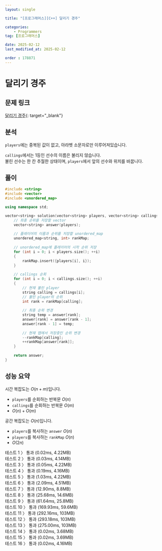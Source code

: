 ```yaml
---
layout: single

title: "[프로그래머스][C++] 달리기 경주"

categories:
    - Programmers
tag: [프로그래머스]

date: 2025-02-12
last_modified_at: 2025-02-12

order : 178871
---
```


# 달리기 경주

## 문제 링크

[달리기 경주](https://school.programmers.co.kr/learn/courses/30/lessons/178871){: target="_blank"}

## 분석

`players`에는 중복된 값이 없고, 아라벳 소문자로만 이루어져있습니다.

`callings`에서는 1등인 선수의 이름은 불리지 않습니다.  
불린 선수는 한 칸 추월한 상태이며, `players`에서 앞의 선수와 위치를 바꿉니다.

## 풀이

```cpp
#include <string>
#include <vector>
#include <unordered_map>

using namespace std;

vector<string> solution(vector<string> players, vector<string> callings) {
    // 최종 순위를 저장할 vector
    vector<string> answer(players);
    
    // 플레이어의 이름과 순위를 저장할 unordered_map
    unordered_map<string, int> rankMap;
    
    // unordered_map에 플레이어의 시작 순위 저장
    for (int i = 0; i < players.size(); ++i)
    {
        rankMap.insert({players[i], i});
    }
    
    // callings 순회
    for (int i = 0; i < callings.size(); ++i)
    {
        // 현재 불린 player
        string calling = callings[i];
        // 불린 player의 순위
        int rank = rankMap[calling];
        
        // 최종 순위 변경
        string temp = answer[rank];
        answer[rank] = answer[rank - 1];
        answer[rank - 1] = temp;
        
        // 현재 맵에서 저장중인 순위 변경
        --rankMap[calling];
        ++rankMap[answer[rank]];
    }
    
    return answer;
}
```

## 성능 요약

시간 복잡도는 $O(n + m)$입니다.

- `players`를 순회하는 반복문 $O(n)$
- `callings`를 순회하는 반복문 $O(m)$
- $O(n) + O(m)$


공간 복잡도는 $O(n)$입니다.

- `players`를 복사하는 `answer` $O(n)$
- `players`를 복사하는 `rankMap` $O(n)$
- $O(2n)$

테스트 1 〉 통과 (0.02ms, 4.22MB)  
테스트 2 〉 통과 (0.03ms, 4.14MB)  
테스트 3 〉 통과 (0.05ms, 4.22MB)  
테스트 4 〉 통과 (0.19ms, 4.16MB)  
테스트 5 〉 통과 (1.03ms, 4.22MB)  
테스트 6 〉 통과 (2.09ms, 4.51MB)  
테스트 7 〉 통과 (12.90ms, 8.8MB)  
테스트 8 〉 통과 (25.68ms, 14.6MB)  
테스트 9 〉 통과 (61.64ms, 25.8MB)  
테스트 10 〉 통과 (169.93ms, 59.6MB)  
테스트 11 〉 통과 (292.16ms, 103MB)  
테스트 12 〉 통과 (293.18ms, 103MB)  
테스트 13 〉 통과 (275.00ms, 103MB)  
테스트 14 〉 통과 (0.02ms, 3.68MB)  
테스트 15 〉 통과 (0.02ms, 3.69MB)  
테스트 16 〉 통과 (0.02ms, 4.16MB)  